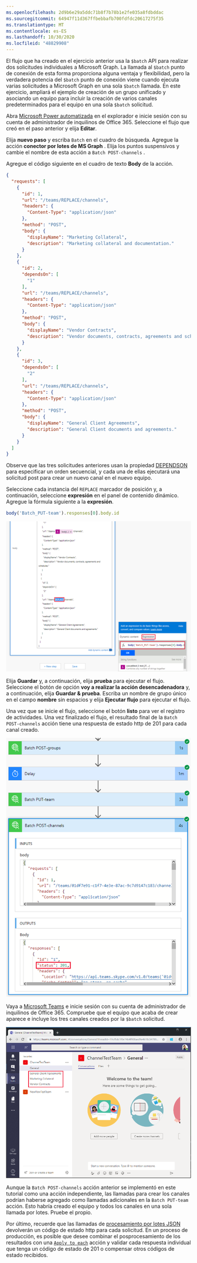 ```yaml
---
ms.openlocfilehash: 2d9b6e29a5ddc71b8f7b78b1e2fe035a8fdbddac
ms.sourcegitcommit: 64947f11d367ffbebbafb700fdfdc20617275f35
ms.translationtype: MT
ms.contentlocale: es-ES
ms.lasthandoff: 10/30/2020
ms.locfileid: "48829908"
---
```

<!-- markdownlint-disable MD002 MD041 -->

El flujo que ha creado en el ejercicio anterior usa la `$batch` API para realizar dos solicitudes individuales a Microsoft Graph. La llamada al `$batch` punto de conexión de esta forma proporciona alguna ventaja y flexibilidad, pero la verdadera potencia del `$batch` punto de conexión viene cuando ejecuta varias solicitudes a Microsoft Graph en una sola `$batch` llamada. En este ejercicio, ampliará el ejemplo de creación de un grupo unificado y asociando un equipo para incluir la creación de varios canales predeterminados para el equipo en una sola `$batch` solicitud.

Abra [Microsoft Power automatizada](https://flow.microsoft.com) en el explorador e inicie sesión con su cuenta de administrador de inquilinos de Office 365. Seleccione el flujo que creó en el paso anterior y elija **Editar**.

Elija **nuevo paso** y escriba `Batch` en el cuadro de búsqueda. Agregue la acción **conector por lotes de MS Graph** . Elija los puntos suspensivos y cambie el nombre de esta acción a `Batch POST-channels` .

Agregue el código siguiente en el cuadro de texto **Body** de la acción.

```json
{
  "requests": [
    {
      "id": 1,
      "url": "/teams/REPLACE/channels",
      "headers": {
        "Content-Type": "application/json"
      },
      "method": "POST",
      "body": {
        "displayName": "Marketing Collateral",
        "description": "Marketing collateral and documentation."
      }
    },
    {
      "id": 2,
      "dependsOn": [
        "1"
      ],
      "url": "/teams/REPLACE/channels",
      "headers": {
        "Content-Type": "application/json"
      },
      "method": "POST",
      "body": {
        "displayName": "Vendor Contracts",
        "description": "Vendor documents, contracts, agreements and schedules."
      }
    },
    {
      "id": 3,
      "dependsOn": [
        "2"
      ],
      "url": "/teams/REPLACE/channels",
      "headers": {
        "Content-Type": "application/json"
      },
      "method": "POST",
      "body": {
        "displayName": "General Client Agreements",
        "description": "General Client documents and agreements."
      }
    }
  ]
}
```

Observe que las tres solicitudes anteriores usan la propiedad [DEPENDSON](https://docs.microsoft.com/graph/json-batching#sequencing-requests-with-the-dependson-property) para especificar un orden secuencial, y cada una de ellas ejecutará una solicitud post para crear un nuevo canal en el nuevo equipo.

Seleccione cada instancia del `REPLACE` marcador de posición y, a continuación, seleccione **expresión** en el panel de contenido dinámico. Agregue la fórmula siguiente a la **expresión**.

```js
body('Batch_PUT-team').responses[0].body.id
```

![Captura de pantalla de la expresión en el panel de contenido dinámico](./images/dynamic-expression.png)

Elija **Guardar** y, a continuación, elija **prueba** para ejecutar el flujo. Seleccione el botón de opción **voy a realizar la acción desencadenadora** y, a continuación, elija **Guardar & prueba**. Escriba un nombre de grupo único en el campo **nombre** sin espacios y elija **Ejecutar flujo** para ejecutar el flujo.

Una vez que se inicie el flujo, seleccione el botón **listo** para ver el registro de actividades. Una vez finalizado el flujo, el resultado final de la `Batch POST-channels` acción tiene una respuesta de estado http de 201 para cada canal creado.

![Captura de pantalla del registro de la actividad de flujo correcta](./images/batch-success.png)

Vaya a [Microsoft Teams](https://teams.microsoft.com) e inicie sesión con su cuenta de administrador de inquilinos de Office 365. Compruebe que el equipo que acaba de crear aparece e incluye los tres canales creados por la `$batch` solicitud.

![Captura de pantalla de la aplicación Teams con el nuevo equipo y los canales que se muestran](./images/team-channels.png)

Aunque la `Batch POST-channels` acción anterior se implementó en este tutorial como una acción independiente, las llamadas para crear los canales podrían haberse agregado como llamadas adicionales en la `Batch PUT-team` acción. Esto habría creado el equipo y todos los canales en una sola llamada por lotes. Pruebe el propio.

Por último, recuerde que las llamadas de [procesamiento por lotes JSON](https://docs.microsoft.com/graph/json-batching) devolverán un código de estado http para cada solicitud. En un proceso de producción, es posible que desee combinar el posprocesamiento de los resultados con una [`Apply to each`](https://docs.microsoft.com/power-automate/apply-to-each) acción y validar cada respuesta individual que tenga un código de estado de 201 o compensar otros códigos de estado recibidos.
